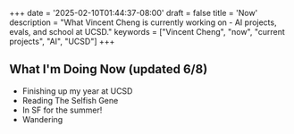 +++
date = '2025-02-10T01:44:37-08:00'
draft = false 
title = 'Now'
description = "What Vincent Cheng is currently working on - AI projects, evals, and school at UCSD."
keywords = ["Vincent Cheng", "now", "current projects", "AI", "UCSD"]
+++

<!-- # What I'm Doing Now (updated 6/22) -->


<!-- - Grinding for IOAI 2024 -->
<!-- - Staying in London for a month -->
<!-- - Training 5 days a week for my first bjj competition  -->


<!-- # What I'm Doing Now (updated 9/24)

- Reading a lot of interesting articles/papers/books
- Trying to write more notes (my IOAI experience, how to beat everyone* at arm-wrestling, my first six months of bjj, weird phenomena in high dimensions)
- Learning more linear algebra
- Lots of BJJ -->

<!-- # What I'm Doing Now (updated 11/20)

- Taking lin alg, abs alg, probability, cs, neurobio classes, trying to get a 4.0 (succeeded!)
- Playing tennis, doing bjj
- Veritasium research 
- Side quests!
- Trying to not "talk about what I want to do" but actually "doing" -->

<!-- ## What I'm Doing Now (updated 12/26)

- Making videos for Veritasium
- In NYC until 1/2 (would love to meetup with ppl!)
- Learning some RL
- Taking more math classes in school -->


<!-- ## What I'm Doing Now (updated 2/23)

- Writing my own video!
- School stuff
- Working on [Reasoning Gym](https://github.com/open-thought/reasoning-gym) now and then
- Trying to figure out what to do over the summer
- Fun projects like [this](https://vncntt.github.io/metal_pins) -->

<!-- ## What I'm Doing Now (updated 4/19)

- Working on an AI control project with Josh Clymer 
- Thinking about and trying to make good evals
- Deciding what to do over the summer
- School -->

## What I'm Doing Now (updated 6/8)

- Finishing up my year at UCSD
- Reading The Selfish Gene
- In SF for the summer!
- Wandering
